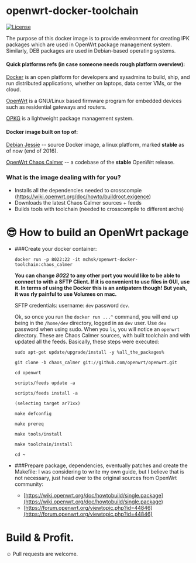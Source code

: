 # openwrt-docker-toolchain

[![License](http://img.shields.io/:license-mit-blue.svg?style=flat-square)](http://badges.mit-license.org)

The purpose of this docker image is to provide  environment for creating IPK packages which are used in OpenWrt package management system. Similarly, DEB packages are used in Debian-based operating systems.

#### Quick platforms refs (in case someone needs rough platform overview):

[Docker](http://www.docker.com) is an open platform for developers and sysadmins to build, ship, and run distributed applications, whether on laptops, data center VMs, or the cloud.

[OpenWrt](https://openwrt.org) is a GNU/Linux based firmware program for embedded devices such as residential gateways and routers.

[OPKG](http://git.yoctoproject.org/cgit/cgit.cgi/opkg/) is a lightweight package management system.

#### Docker image built on top of:
[Debian Jessie](https://www.debian.org/releases/jessie/) -- source Docker image, a linux platform, marked **stable** as of now (end of 2016).

[OpenWrt Chaos Calmer](https://forum.openwrt.org/viewtopic.php?id=63415) -- a codebase of the **stable** OpenWrt release.

### What is the image dealing with for you?


* Installs all the dependencies needed to crosscompie (https://wiki.openwrt.org/doc/howto/buildroot.exigence)
* Downloads the latest Chaos Calmer sources + feeds
* Builds tools with toolchain (needed to crosscompile to different archs)

# 😎 How to build an OpenWrt package

* ###Create your docker container:

	`docker run -p 8022:22 -it mchsk/openwrt-docker-toolchain:chaos_calmer`
	
	**You can change *8022* to any other port you would like to be able to connect to with a SFTP Client. If it is convenient to use files in GUI, use it. In terms of using the Docker this is an antipatern though! But yeah, it was rly painful to use Volumes on mac.**
	
	SFTP credentials: username: `dev` password `dev`.

	
	Ok, so once you run the `docker run ...^` command, you will end up being in the `/home/dev` directory, logged in as `dev` user. Use `dev` password when using sudo. When you `ls`, you will notice an `openwrt` directory. These are Chaos Calmer sources, with built toolchain and with updated all the feeds. Basically, these steps were executed:
	
	`sudo apt-get update/upgrade/install -y %all_the_packages%`
	
	`git clone -b chaos_calmer git://github.com/openwrt/openwrt.git`
	
	`cd openwrt`
	
	`scripts/feeds update -a`
	
	`scripts/feeds install -a`
	
	`(selecting target ar71xx)`
	
	`make defconfig`

	`make prereq`
	
	`make tools/install`
	
	`make toolchain/install`
	
	`cd ~`
	
* ###Prepare package, dependencies, eventually patches and create the Makefile:
	I was considering to write my own guide, but I believe that is not necessary, just head over to the original sources from OpenWrt community:
	*	[https://wiki.openwrt.org/doc/howtobuild/single.package](https://wiki.openwrt.org/doc/howtobuild/single.package)
	*	[https://forum.openwrt.org/viewtopic.php?id=44846](https://forum.openwrt.org/viewtopic.php?id=44846)
	

# Build & Profit.
☺ Pull requests are welcome.
